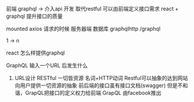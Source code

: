 前端 graphql -> 介入api 开发  取代restful
可以由前端定义接口需求
react + graphql  提升接口的质量


mounted  axios  请求的时候
服务器端 数据库 graphqlhttp  /graphql

1 -> n

react 怎么样提供graphql 


GraphQL
输入一个URL 后发生什么
1. URL设计 RESTful
  一切皆资源 名词+HTTP动词 Restful可以抽象的达到网站向用户提供一切资源的抽象
  前后端的接口虽有接口文档(swagger)
  但是不和谐，GrapQL把接口的定义权力给前端
  GrapQL 由facebook推出